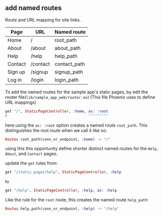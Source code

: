 ## add named routes

Route and URL mapping for site links.

|  Page   |   URL    | Named route
|---------|----------|--------------
| Home    | /        | root_path
| About   | /about   | about_path
| Help    | /help    | help_path
| Contact | /contact | contact_path
| Sign up | /signup  | signup_path
| Log in  | /login   | login_path


To add the named routes for the sample app's static pages,
by edit the router file(`lib/sample_app_web/router.ex`)
(This file Phoenix uses to define URL mappings)


```elixir
get "/", StaticPageController, :home, as: :root
#                                     ^^^^^^^^^
```
here using the `as: :root` option creates a named route `root_path`.
This distinguishes the root route when we call it like so:

```elixir
Routes.root_path(conn_or_endpoint, :home) -> "/"
```

using this this opportunity define shorter distinct named routes for
the `Help`, `About`, and `Contact` pages.

update the `get` rules from:

```elixir
get "/static_pages/help", StaticPageController, :help
```
to
```elixir
get "/help", StaticPageController, :help, as: :help
```

Like the rule for the `root` route, this creates the named route `help_path`:

```elixir
Routes.help_path(conn_or_endpoint, :help) -> "/help"
```

